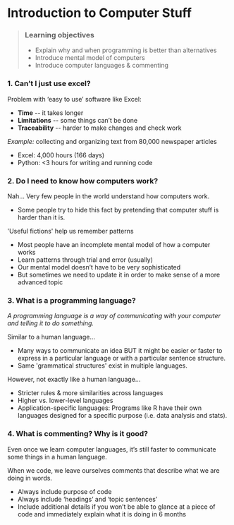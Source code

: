 
# Introduction to Computer Stuff

> ### Learning objectives
> 
> * Explain why and when programming is better than alternatives 
> * Introduce mental model of computers
> * Introduce computer languages & commenting 


### 1. Can’t I just use excel?

Problem with ‘easy to use’ software like Excel: 
* **Time** -- it takes longer 
* **Limitations** -- some things can’t be done
* **Traceability** -- harder to make changes and check work

*Example:* collecting and organizing text from 80,000 newspaper articles 
* Excel: 4,000 hours (166 days)
* Python: <3 hours for writing and running code

### 2. Do I need to know how computers work?

Nah… Very few people in the world understand how computers work. 
* Some people try to hide this fact by pretending that computer stuff is harder than it is. 

'Useful fictions' help us remember patterns
* Most people have an incomplete mental model of how a computer works
* Learn patterns through trial and error (usually)
* Our mental model doesn’t have to be very sophisticated
* But sometimes we need to update it in order to make sense of a more advanced topic 

### 3. What is a programming language?

*A programming language is a way of communicating with your computer and telling it to do something.*

Similar to a human language… 
* Many ways to communicate an idea BUT it might be easier or faster to express in a particular language or with a particular sentence structure. 
* Same 'grammatical structures' exist in multiple languages.

However, not exactly like a human language...
* Stricter rules & more similarities across languages 
* Higher vs. lower-level languages 
* Application-specific languages: Programs like R have their own languages designed for a specific purpose (i.e. data analysis and stats). 

### 4. What is commenting? Why is it good?

Even once we learn computer languages, it’s still faster to communicate some things in a human language. 

When we code, we leave ourselves comments that describe what we are doing in words. 
* Always include purpose of code
* Always include ‘headings’ and ‘topic sentences’ 
* Include additional details if you won’t be able to glance at a piece of code and immediately explain what it is doing in 6 months 












